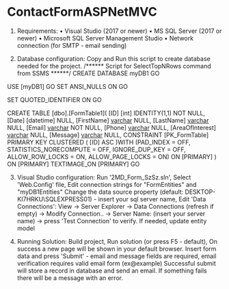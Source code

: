 # ContactFormASPNetMVC

1. Requirements:
    • Visual Studio (2017 or newer)
    • MS SQL Server (2017 or newer)
    • Microsoft SQL Server Management Studio 
    • Network connection (for SMTP - email sending)
    
2. Database configuration:
Copy and Run this script to create database needed for the project.
/****** Script for SelectTopNRows command from SSMS  ******/
CREATE DATABASE myDB1
GO
 
 USE [myDB1]
GO
SET ANSI_NULLS ON
GO

SET QUOTED_IDENTIFIER ON
GO

CREATE TABLE [dbo].[FormTable1](
	[ID] [int] IDENTITY(1,1) NOT NULL,
	[Date] [datetime] NULL,
	[FirstName] [varchar](50) NULL,
	[LastName] [varchar](50) NULL,
	[Email] [varchar](50) NOT NULL,
	[Phone] [varchar](15) NULL,
	[AreaOfInterest] [varchar](50) NULL,
	[Message] [varchar](max) NULL,
 CONSTRAINT [PK_FormTable] PRIMARY KEY CLUSTERED 
(
	[ID] ASC
)WITH (PAD_INDEX = OFF, STATISTICS_NORECOMPUTE = OFF, IGNORE_DUP_KEY = OFF, ALLOW_ROW_LOCKS = ON, ALLOW_PAGE_LOCKS = ON) ON [PRIMARY]
) ON [PRIMARY] TEXTIMAGE_ON [PRIMARY]
GO

3. Visual Studio configuration:
Run '2MD_Form_SzSz.sln',
Select 'Web.Config' file,
Edit connection strings for "FormEntities" and "myDB1Entities"
Change the data source property (default: DESKTOP-KI7HRKU\SQLEXPRESS01) - insert your sql server name,
Edit 'Data Connections': View -> Server Explorer -> Data Connections (refresh if empty) -> Modify Connection.. -> Server Name: (insert your server name) -> press 'Test Connection' to verify.
If needed, update entity model

4. Running Solution:
Build project,
Run solution (or press F5 - default),
On success a new page will be shown in your default browser.
Insert form data and press 'Submit' - email and message fields are required, email verification requires valid email form (ex@example) 
Successful submit will store a record in database and send an email. If something fails there will be a message with an error.
   
